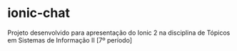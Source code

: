 # ionic-chat
Projeto desenvolvido para apresentação do Ionic 2 na disciplina de Tópicos em Sistemas de Informação II [7º período]

